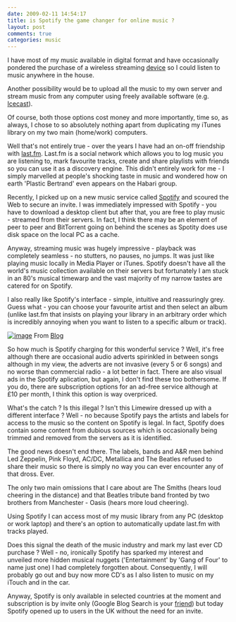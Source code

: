 ```yaml
---
date: 2009-02-11 14:54:17
title: is Spotify the game changer for online music ?
layout: post
comments: true
categories: music
---
```

I have most of my music available in digital format and have
occasionally pondered the purchase of a wireless streaming
[device](http://www.slimdevices.com/pi_squeezebox.html) so I could
listen to music anywhere in the house.

Another possibility would be to upload all the music to my own server
and stream music from any computer using freely available software (e.g.
[Icecast](http://www.icecast.org/)).

Of course, both those options cost money and more importantly, time so,
as always, I chose to so absolutely nothing apart from duplicating my
iTunes library on my two main (home/work) computers.

Well that's not entirely true - over the years I have had an on-off
friendship with [last.fm](http://www.last.fm/user/andycowl). Last.fm is
a social network which allows you to log music you are listening to,
mark favourite tracks, create and share playlists with friends so you
can use it as a discovery engine. This didn't entirely work for me - I
simply marvelled at people's shocking taste in music and wondered how on
earth 'Plastic Bertrand' even appears on the Habari group.

Recently, I picked up on a new music service called
[Spotify](http://www.spotify.com/) and scoured the Web to secure an
invite. I was immediately impressed with Spotify - you have to download
a desktop client but after that, you are free to play music - streamed
from their servers. In fact, I think there may be an element of peer to
peer and BitTorrent going on behind the scenes as Spotity does use disk
space on the local PC as a cache.

Anyway, streaming music was hugely impressive - playback was completely
seamless - no stutters, no pauses, no jumps. It was just like playing
music locally in Media Player or iTunes. Spotify doesn't have all the
world's music collection available on their servers but fortunately I am
stuck in an 80's musical timewarp and the vast majority of my narrow
tastes are catered for on Spotify.

I also really like Spotify's interface - simple, intuitive and
reassuringly grey. Guess what - you can choose your favourite artist and
then select an album (unlike last.fm that insists on playing your
library in an arbitrary order which is incredibly annoying when you want
to listen to a specific album or track).

  [![image](http://lh3.ggpht.com/_l2uGy1RGCiE/SZLs7HikvQI/AAAAAAAAA6g/zqyWF8RJWV8/s400/Spotify.PNG)](http://picasaweb.google.com/lh/photo/F7CRRCV1Y-CjU3UEJHPSWQ?feat=embedwebsite)
  From [Blog](http://picasaweb.google.com/nbrightside/Blog?feat=embedwebsite)

So how much is Spotify charging for this wonderful service ? Well, it's
free although there are occasional audio adverts spirinkled in between
songs although in my view, the adverts are not invasive (every 5 or 6
songs) and no worse than commercial radio - a lot better in fact. There
are also visual ads in the Spotify aplication, but again, I don't find
these too bothersome. If you do, there are subscription options for an
ad-free service although at &pound;10 per month, I think this option is way
overpriced.

What's the catch ? Is this illegal ? Isn't this Limewire dressed up with
a different interface ? Well - no because Spotify pays the artists and
labels for access to the music so the content on Spotify is legal. In
fact, Spotify does contain some content from dubious sources which is
occasionally being trimmed and removed from the servers as it is
identified.

The good news doesn't end there. The labels, bands and A&R men behind
Led Zeppelin, Pink Floyd, AC/DC, Metallica and The Beatles refused to
share their music so there is simply no way you can ever encounter any
of that dross. Ever.

The only two main omissions that I care about are The Smiths (hears loud
cheering in the distance) and that Beatles tribute band fronted by two
brothers from Manchester - Oasis (hears more loud cheering).

Using Spotify I can access most of my music library from any PC (desktop
or work laptop) and there's an option to automatically update last.fm
with tracks played.

Does this signal the death of the music industry and mark my last ever
CD purchase ? Well - no, ironically Spotify has sparked my interest and
unveiled more hidden musical nuggets ('Entertainment' by 'Gang of Four'
to name just one) I had completely forgotten about. Consequently, I will
probably go out and buy now more CD's as I also listen to music on my
iTouch and in the car.

Anyway, Spotify is only available in selected countries at the moment
and subscription is by invite only (Google Blog Search is your
[friend](http://blogsearch.google.com/blogsearch?hl=en&um=1&ie=UTF-8&as_drrb=q&as_qdr=d&q=spotify+invite&scoring=d))
but today Spotify opened up to users in the UK without the need for an
invite.
